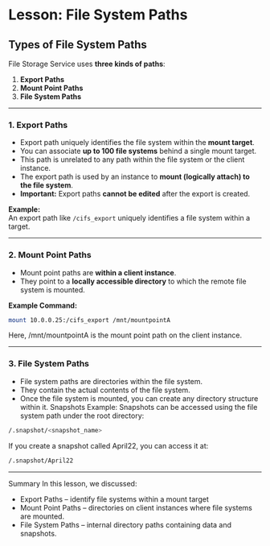 # Lesson: File System Paths

## Types of File System Paths

File Storage Service uses **three kinds of paths**:

1. **Export Paths**
2. **Mount Point Paths**
3. **File System Paths**

---

### 1. Export Paths
- Export path uniquely identifies the file system within the **mount target**.  
- You can associate **up to 100 file systems** behind a single mount target.  
- This path is unrelated to any path within the file system or the client instance.  
- The export path is used by an instance to **mount (logically attach) to the file system**.  
- **Important:** Export paths **cannot be edited** after the export is created.  

**Example:**  
An export path like `/cifs_export` uniquely identifies a file system within a target.

---

### 2. Mount Point Paths
- Mount point paths are **within a client instance**.  
- They point to a **locally accessible directory** to which the remote file system is mounted.  

**Example Command:**  
```bash
mount 10.0.0.25:/cifs_export /mnt/mountpointA
```
Here, /mnt/mountpointA is the mount point path on the client instance.

---

### 3. File System Paths
- File system paths are directories within the file system.
- They contain the actual contents of the file system.
- Once the file system is mounted, you can create any directory structure within it.
Snapshots Example:
Snapshots can be accessed using the file system path under the root directory:
```bash
/.snapshot/<snapshot_name>
```
If you create a snapshot called April22, you can access it at:
```bash
/.snapshot/April22
```

---

Summary
In this lesson, we discussed:
- Export Paths – identify file systems within a mount target
- Mount Point Paths – directories on client instances where file systems are mounted.
- File System Paths – internal directory paths containing data and snapshots.

